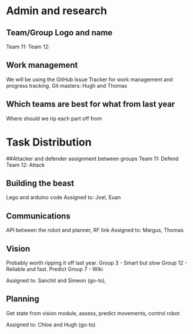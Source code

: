 # Admin and research
## Team/Group Logo and name
Team 11:
Team 12:

## Work management
We will be using the GitHub Issue Tracker for work management and progress tracking.
Git masters: Hugh and Thomas

## Which teams are best for what from last year
Where should we rip each part off from

# Task Distribution
##Attacker and defender assignment between groups
Team 11: Defend
Team 12: Attack

## Building the beast
Lego and arduino code
Assigned to: Joel, Euan

## Communications
API between the robot and planner, RF link
Assigned to: Margus, Thomas

## Vision
Probably worth ripping it off last year. 
Group 3 - Smart but slow
Group 12 - Reliable and fast. Predict
Group 7 - Wiki

Assigned to: Sanchit and Simeon (go-to), 

## Planning
Get state from vision module, assess, predict movements, control robot

Assigned to: Chloe and Hugh (go-to)
